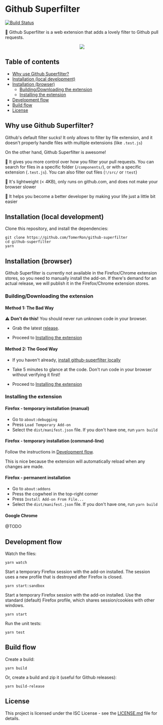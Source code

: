 # Github Superfilter

[![Build Status](https://travis-ci.org/TomerRon/github-superfilter.svg?branch=master)](https://travis-ci.org/TomerRon/github-superfilter)

🚀 Github Superfilter is a web extension that adds a lovely filter to Github pull requests.

<p align="center">
  <img src="https://i.imgur.com/xU97mu1.gif">
</p>

## Table of contents

- [Why use Github Superfilter?](#why-use-github-superfilter)
- [Installation (local development)](#installation-local-development)
- [Installation (browser)](#installation-browser)
  - [Building/Downloading the extension](#buildingdownloading-the-extension)
  - [Installing the extension](#installing-the-extension)
- [Development flow](#development-flow)
- [Build flow](#build-flow)
- [License](#license)

## Why use Github Superfilter?

Github's default filter sucks! It only allows to filter by file extension, and it doesn't properly handle files with multiple extensions (like `.test.js`)

On the other hand, Github Superfilter is awesome!

🎉 It gives you more control over how you filter your pull requests. You can search for files in a specific folder (`/components/`), or with a specific extension (`.test.js`). You can also filter out files (`!/src/` or `!test`)

🎉 It's lightweight (< 4KB), only runs on github.com, and does not make your browser slower

🎉 It helps you become a better developer by making your life just a little bit easier

## Installation (local development)

Clone this repository, and install the dependencies:

```
git clone https://github.com/TomerRon/github-superfilter
cd github-superfilter
yarn
```

## Installation (browser)

Github Superfilter is currently not available in the Firefox/Chrome extension stores, so you need to manually install the add-on. If there's demand for an actual release, we will publish it in the Firefox/Chrome extension stores.

### Building/Downloading the extension

#### Method 1: The Bad Way

⚠️ **Don't do this!** You should never run unknown code in your browser.

- Grab the latest [release](https://github.com/TomerRon/github-superfilter/releases).

- Proceed to [Installing the extension](#installing-the-extension)

#### Method 2: The Good Way

- If you haven't already, [install github-superfilter locally](#installation-local-development)

- Take 5 minutes to glance at the code. Don't run code in your browser without verifying it first!

- Proceed to [Installing the extension](#installing-the-extension)

### Installing the extension

#### Firefox - temporary installation (manual)

- Go to `about:debugging`
- Press `Load Temporary Add-on`
- Select the `dist/manifest.json` file. If you don't have one, run `yarn build`

#### Firefox - temporary installation (command-line)

Follow the instructions in [Development flow](#development-flow).

This is nice because the extension will automatically reload when any changes are made.

#### Firefox - permanent installation

- Go to `about:addons`
- Press the cogwheel in the top-right corner
- Press `Install Add-on From File...`
- Select the `dist/manifest.json` file. If you don't have one, run `yarn build`

#### Google Chrome

@TODO

## Development flow

Watch the files:

```
yarn watch
```

Start a temporary Firefox session with the add-on installed.
The session uses a new profile that is destroyed after Firefox is closed.

```
yarn start:sandbox
```

Start a temporary Firefox session with the add-on installed.
Use the standard (default) Firefox profile, which shares session/cookies with other windows.

```
yarn start
```

Run the unit tests:

```
yarn test
```

## Build flow

Create a build:

```
yarn build
```

Or, create a build and zip it (useful for Github releases):

```
yarn build-release
```

## License

This project is licensed under the ISC License - see the [LICENSE.md](LICENSE.md) file for details.
